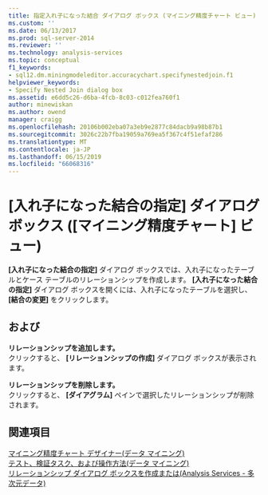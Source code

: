 ```yaml
---
title: 指定入れ子になった結合 ダイアログ ボックス (マイニング精度チャート ビュー) |Microsoft Docs
ms.custom: ''
ms.date: 06/13/2017
ms.prod: sql-server-2014
ms.reviewer: ''
ms.technology: analysis-services
ms.topic: conceptual
f1_keywords:
- sql12.dm.miningmodeleditor.accuracychart.specifynestedjoin.f1
helpviewer_keywords:
- Specify Nested Join dialog box
ms.assetid: e6dd5c26-d6ba-4fcb-8c03-c012fea760f1
author: minewiskan
ms.author: owend
manager: craigg
ms.openlocfilehash: 20106b002eba07a3eb9e2877c84dacb9a98b87b1
ms.sourcegitcommit: 3026c22b7fba19059a769ea5f367c4f51efaf286
ms.translationtype: MT
ms.contentlocale: ja-JP
ms.lasthandoff: 06/15/2019
ms.locfileid: "66068316"
---
```

# <a name="specify-nested-join-dialog-box-mining-accuracy-chart-view"></a>[入れ子になった結合の指定] ダイアログ ボックス ([マイニング精度チャート] ビュー)
  **[入れ子になった結合の指定]** ダイアログ ボックスでは、入れ子になったテーブルとケース テーブルのリレーションシップを作成します。 **[入れ子になった結合の指定]** ダイアログ ボックスを開くには、入れ子になったテーブルを選択し、 **[結合の変更]** をクリックします。  
  
## <a name="options"></a>および  
 **リレーションシップを追加します。**  
 クリックすると、 **[リレーションシップの作成]** ダイアログ ボックスが表示されます。  
  
 **リレーションシップを削除します。**  
 クリックすると、 **[ダイアグラム]** ペインで選択したリレーションシップが削除されます。  
  
## <a name="see-also"></a>関連項目  
 [マイニング精度チャート デザイナー&#40;データ マイニング&#41;](mining-accuracy-chart-designer-data-mining.md)   
 [テスト、検証タスク、および操作方法&#40;データ マイニング&#41;](data-mining/testing-and-validation-tasks-and-how-tos-data-mining.md)   
 [リレーションシップ ダイアログ ボックスを作成または&#40;Analysis Services - 多次元データ&#41;](create-or-edit-relationship-dialog-box-analysis-services-multidimensional-data.md)  
  
  
